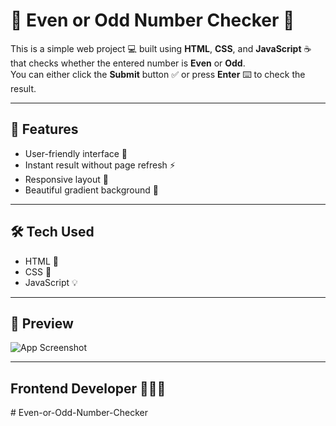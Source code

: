 # 🧮 Even or Odd Number Checker 🔢

This is a simple web project 💻 built using **HTML**, **CSS**, and **JavaScript** ☕ that checks whether the entered number is **Even** or **Odd**.  
You can either click the **Submit** button ✅ or press **Enter** ⌨️ to check the result.

---

## 🚀 Features
- User-friendly interface 🌟  
- Instant result without page refresh ⚡  
- Responsive layout 📱  
- Beautiful gradient background 🌈  

---

## 🛠️ Tech Used
- HTML 🧱  
- CSS 🎨  
- JavaScript 💡  

---

## 📸 Preview
![App Screenshot](screenshot.png) <!-- add screenshot if you want -->

---

## Frontend Developer 👨‍💻✨
#   E v e n - o r - O d d - N u m b e r - C h e c k e r  
 